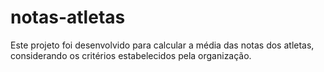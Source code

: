 # notas-atletas
Este projeto foi desenvolvido para calcular a média das notas dos atletas, considerando os critérios estabelecidos pela organização.
